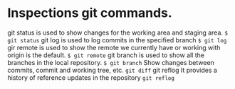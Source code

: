 # Inspections git commands.
git status is used to show changes for the working area and staging area.
`$ git status`
git log is used to log commits in the specified branch
`$ git log`
gir remote is used to show the remote we currently have or working with origin is the default.
`$ git remote`
git branch is used to show all the branches in the local repository.
`$ git branch`
Show changes between commits, commit and working tree, etc.
`git diff`
git reflog It provides a history of reference updates in the repository
`git reflog`
